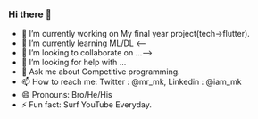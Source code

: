 ### Hi there 👋



- 🔭 I’m currently working on My final year project(tech->flutter).
- 🌱 I’m currently learning ML/DL
<--
- 👯 I’m looking to collaborate on ...-->
- 🤔 I’m looking for help with ...
- 💬 Ask me about Competitive programming.
- 📫 How to reach me:  Twitter : @mr_mk, Linkedin : @iam_mk
- 😄 Pronouns: Bro/He/His
- ⚡ Fun fact: Surf YouTube Everyday.
